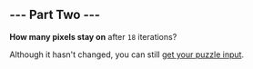 ## --- Part Two ---

**How many pixels stay on** after `18` iterations?

Although it hasn't changed, you can still [get your puzzle input](input.txt).
